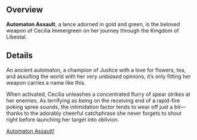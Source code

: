 <!-- title: Automaton Assault -->
<!-- quote: Hmph, don't tell me what to do. Automaton Assault! -->
<!-- chapters: -1 -->
<!-- images: (Cecilia's first time wielding Automaton Assault), (Automaton Assault as viewed from the inventory), (Automaton Assault's ability activated) -->
<!-- model: true -->

## Overview

**Automaton Assault**, a lance adorned in gold and green, is the beloved weapon of Cecilia Immergreen on her journey through the Kingdom of Libestal.

## Details

An ancient automaton, a champion of Justice with a love for flowers, tea, and assulting the world with her _very unbiased_ opinions, it’s only fitting her weapon carries a name like this.

When activated, Cecilia unleashes a concentrated flurry of spear strikes at her enemies. As terrifying as being on the receiving end of a rapid-fire poking spree sounds, the intimidation factor tends to wear off just a bit—thanks to the adorably cheerful catchphrase she never forgets to shout right before launching her target into oblivion.

[Automaton Assault!](#embed:https://www.youtube.com/live/-QKg8Fau9GM?feature=shared&t=1452)
